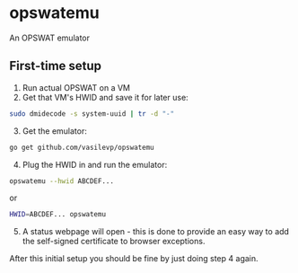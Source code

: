 # opswatemu
An OPSWAT emulator
## First-time setup
1. Run actual OPSWAT on a VM
2. Get that VM's HWID and save it for later use:
```bash
sudo dmidecode -s system-uuid | tr -d "-"
```
3. Get the emulator:
```bash
go get github.com/vasilevp/opswatemu
```
4. Plug the HWID in and run the emulator:
```bash
opswatemu --hwid ABCDEF...
```
or
```bash
HWID=ABCDEF... opswatemu
```
5. A status webpage will open - this is done to provide an easy way to add the self-signed certificate to browser exceptions.

After this initial setup you should be fine by just doing step 4 again.
